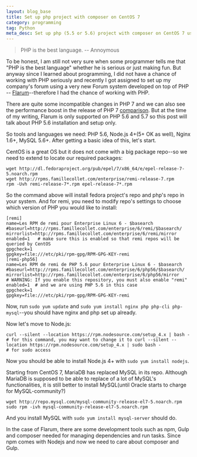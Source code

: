 ```yaml
---
layout: blog_base
title: Set up php project with composer on CentOS 7
category: programming
tag: Python
meta_desc: Set up php (5.5 or 5.6) project with composer on CentOS 7 using Flarum as an example.
---
```


> PHP is the best language.  -- Annoymous

To be honest, I am still not very sure when some programmer tells me that "PHP is the best language" whether he is serious or just making fun. But anyway since I learned about programming, I did not have a chance of working with PHP seriously and recently I got assigned to set up my company's forum using a very new Forum system developed on top of PHP -- [Flarum](http://flarum.org/)--therefore I had the chance of working with PHP.

There are quite some incompatible changes in PHP 7 and we can also see the performance boost in the release of PHP 7 [comparison](https://www.besthostnews.com/php-5-6-vs-hhvm-3-7-vs-php-7-benchmarks/). But at the time of my writing, Flarum is only supported on PHP 5.6 and 5.7 so this post will talk about PHP 5.6 installation and setup only.

So tools and languages we need: PHP 5.6, Node.js 4+(5+ OK as well), Nginx 1.6+, MySQL 5.6+. After getting a basic idea of this, let's start.

CentOS is a great OS but it does not come with a big package repo--so we need to extend to locate our required packages:

~~~
wget http://dl.fedoraproject.org/pub/epel/7/x86_64/e/epel-release-7-5.noarch.rpm
wget http://rpms.famillecollet.com/enterprise/remi-release-7.rpm
rpm -Uvh remi-release-7*.rpm epel-release-7*.rpm
~~~

So the command above will install fedora project's repo and php's repo in your system. And for remi, you need to modify repo's settings to choose which version of PHP you would like to install:

~~~
[remi]
name=Les RPM de remi pour Enterprise Linux 6 - $basearch
#baseurl=http://rpms.famillecollet.com/enterprise/6/remi/$basearch/
mirrorlist=http://rpms.famillecollet.com/enterprise/6/remi/mirror
enabled=1   # make sure this is enabled so that remi repos will be queried by CentOS
gpgcheck=1
gpgkey=file:///etc/pki/rpm-gpg/RPM-GPG-KEY-remi
[remi-php56]
name=Les RPM de remi de PHP 5.6 pour Enterprise Linux 6 - $basearch
#baseurl=http://rpms.famillecollet.com/enterprise/6/php56/$basearch/
mirrorlist=http://rpms.famillecollet.com/enterprise/6/php56/mirror
# WARNING: If you enable this repository, you must also enable "remi"
enabled=1  # and we are using PHP 5.6 in this case
gpgcheck=1
gpgkey=file:///etc/pki/rpm-gpg/RPM-GPG-KEY-remi
~~~

Now, run `sudo yum update` and `sudo yum install nginx php php-cli php-mysql`--you should have nginx and php set up already.

Now let's move to Node.js:

~~~
curl --silent --location https://rpm.nodesource.com/setup_4.x | bash -
# for this command, you may want to change it to curl --silent --location https://rpm.nodesource.com/setup_4.x | sudo bash -
# for sudo access
~~~

Now you should be able to install Node.js 4+ with `sudo yum install nodejs`.

Starting from CentOS 7, MariaDB has replaced MySQL in its repo. Although MariaDB is supposed to be able to replace of a lot of MySQL's functionalities, it is still better to install MySQL(until Oracle starts to charge for MySQL-community?)

~~~
wget http://repo.mysql.com/mysql-community-release-el7-5.noarch.rpm
sudo rpm -ivh mysql-community-release-el7-5.noarch.rpm
~~~

And you install MySQL with `sudo yum install mysql-server` should do.

In the case of Flarum, there are some development tools such as npm, Gulp and composer needed for managing dependencies and run tasks. Since npm comes with Nodejs and now we need to care about composer and Gulp.
